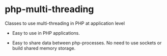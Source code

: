 # php-multi-threading
Classes to use multi-threading in PHP at application level

- Easy to use in PHP applications.

- Easy to share data between php-processes.
  No need to use sockets or build shared memory storage.
